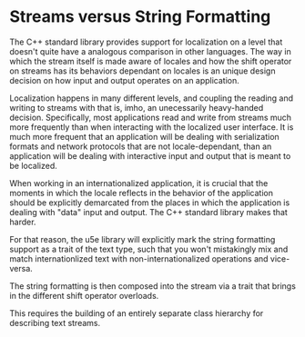 # Streams versus String Formatting

The C++ standard library provides support for localization on a level that doesn't quite have a analogous comparison in other languages. The way in which the stream itself is made aware of locales and how the shift operator on streams has its behaviors dependant on locales is an unique design decision on how input and output operates on an application.

Localization happens in many different levels, and coupling the reading and writing to streams with that is, imho, an unecessarily heavy-handed decision. Specifically, most applications read and write from streams much more frequently than when interacting with the localized user interface. It is much more frequent that an application will be dealing with serialization formats and network protocols that are not locale-dependant, than an application will be dealing with interactive input and output that is meant to be localized.

When working in an internationalized application, it is crucial that the moments in which the locale reflects in the behavior of the application should be explicitly demarcated from the places in which the application is dealing with "data" input and output. The C++ standard library makes that harder.

For that reason, the u5e library will explicitly mark the string formatting support as a trait of the text type, such that you won't mistakingly mix and match internationlized text with non-internationalized operations and vice-versa.

The string formatting is then composed into the stream via a trait that brings in the different shift operator overloads.

This requires the building of an entirely separate class hierarchy for describing text streams.


